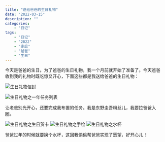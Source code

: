 ```yaml
---
title: "送给爸爸的生日礼物"
date: "2022-03-15"
description: ""
categories:
    - "日记"
tags:
    - "日记"
    - "2022"
    - "家庭"
    - "爸爸"
    - "生日"
---
```


今天是爸爸的生日，为了爸爸的生日礼物，我一个月前就开始了准备了。今天爸爸收到我的礼物时既吃惊又开心，下面这些都是我送给爸爸的生日礼物：

![生日礼物信封](http://image.tonybai.com/img/202203/diary_20220315_02.jpg)

![生日礼物之一年任务列表](http://image.tonybai.com/img/202203/diary_20220315_01.jpg)

让老爸别光开心，还要完成我布置的任务。我是东野圭吾粉丝儿，我要拉爸爸入圈。

![生日礼物之生日贺卡](http://image.tonybai.com/img/202203/diary_20220315_03.jpg)
![生日礼物之手绘](http://image.tonybai.com/img/202203/diary_20220315_04.jpg)
![生日礼物之水杯](http://image.tonybai.com/img/202203/diary_20220315_05.jpg)

爸爸过年的时候就要换个水杯，这回我偷偷帮爸爸实现了愿望，好开心儿！



